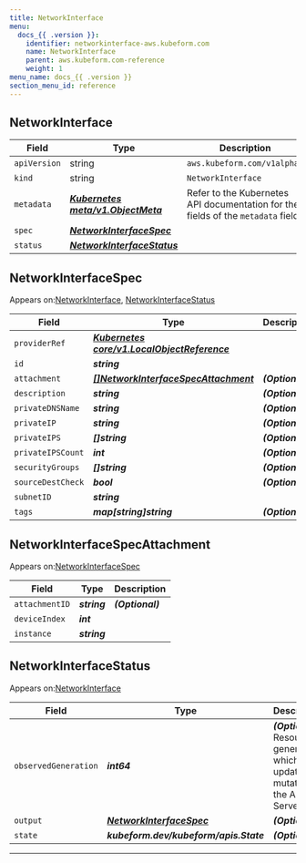 ```yaml
---
title: NetworkInterface
menu:
  docs_{{ .version }}:
    identifier: networkinterface-aws.kubeform.com
    name: NetworkInterface
    parent: aws.kubeform.com-reference
    weight: 1
menu_name: docs_{{ .version }}
section_menu_id: reference
---
```


## NetworkInterface
| Field | Type | Description |
| ------ | ----- | ----------- |
| `apiVersion` | string | `aws.kubeform.com/v1alpha1` |
|    `kind` | string | `NetworkInterface` |
| `metadata` | ***[Kubernetes meta/v1.ObjectMeta](https://kubernetes.io/docs/reference/generated/kubernetes-api/v1.13/#objectmeta-v1-meta)***|Refer to the Kubernetes API documentation for the fields of the `metadata` field.|
| `spec` | ***[NetworkInterfaceSpec](#networkinterfacespec)***||
| `status` | ***[NetworkInterfaceStatus](#networkinterfacestatus)***||
## NetworkInterfaceSpec

Appears on:[NetworkInterface](#networkinterface), [NetworkInterfaceStatus](#networkinterfacestatus)

| Field | Type | Description |
| ------ | ----- | ----------- |
| `providerRef` | ***[Kubernetes core/v1.LocalObjectReference](https://kubernetes.io/docs/reference/generated/kubernetes-api/v1.13/#localobjectreference-v1-core)***||
| `id` | ***string***||
| `attachment` | ***[[]NetworkInterfaceSpecAttachment](#networkinterfacespecattachment)***| ***(Optional)*** |
| `description` | ***string***| ***(Optional)*** |
| `privateDNSName` | ***string***| ***(Optional)*** |
| `privateIP` | ***string***| ***(Optional)*** |
| `privateIPS` | ***[]string***| ***(Optional)*** |
| `privateIPSCount` | ***int***| ***(Optional)*** |
| `securityGroups` | ***[]string***| ***(Optional)*** |
| `sourceDestCheck` | ***bool***| ***(Optional)*** |
| `subnetID` | ***string***||
| `tags` | ***map[string]string***| ***(Optional)*** |
## NetworkInterfaceSpecAttachment

Appears on:[NetworkInterfaceSpec](#networkinterfacespec)

| Field | Type | Description |
| ------ | ----- | ----------- |
| `attachmentID` | ***string***| ***(Optional)*** |
| `deviceIndex` | ***int***||
| `instance` | ***string***||
## NetworkInterfaceStatus

Appears on:[NetworkInterface](#networkinterface)

| Field | Type | Description |
| ------ | ----- | ----------- |
| `observedGeneration` | ***int64***| ***(Optional)*** Resource generation, which is updated on mutation by the API Server.|
| `output` | ***[NetworkInterfaceSpec](#networkinterfacespec)***| ***(Optional)*** |
| `state` | ***kubeform.dev/kubeform/apis.State***| ***(Optional)*** |
---
